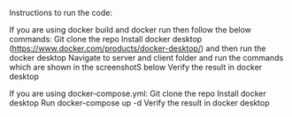 Instructions to run the code:

If you are using docker build and docker run then follow the below commands:
Git clone the repo
Install docker desktop (https://www.docker.com/products/docker-desktop/) and then run the docker desktop
Navigate to server and client folder and run the commands which are shown in the screenshotS below
Verify the result in docker desktop

If you are using docker-compose.yml:
Git clone the repo
Install docker desktop
Run docker-compose up -d
Verify the result in docker desktop
